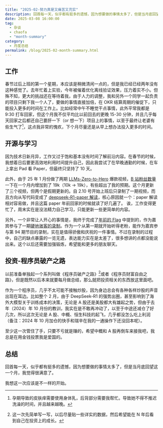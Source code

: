 ```yaml
---
title: "2025-02-努力真是又痛苦又充实"
description: 回首每一天，似乎都有挺多的遗憾，因为想要做的事情太多了，但是当月底回望这一个月，我觉得很满意了，我想这一次应该是不一样的开始。
date: 2025-03-08 16:00:00
tag:
  - 杂谈
  - chaofa
  - "month-summary"
category:
  - 月度总结
permalink: /blog/2025-02-month-summary.html
---
```


## 工作

春节过后上班的第一个星期，本应该是稍微清闲一点的，但是我已经已经两年没有这种感觉了。去年忙着上实验，今年被催着优化离线验证效果，压力着实不小。但殊不知，更大的挑战还在等待着我，由于人力的调整，我和另外一个同学一起负责的项目只剩下我一个人了，要做的事情直接加倍，在 OKR 结算周期的催促下，只能投入更多的时间在工作上。比如经常中午不睡觉干点事情，此外平常我都是 9:30 打车回家，但这个月我不仅平均比以前回去的更晚 15-30 分钟，并且几乎每天回家之后都还自己要肝一下（or 想一下）项目上的事情，以至于最终让老婆有些生气了[^1]，这点我非常的愧疚，下个月尽量还是从早上想办法投入更多的时间。

## 开源与学习

因为技术日新月异，工作又过于饱和基本没有时间了解前沿内容。在春节的时候，我想着日后要更高效地利用时间提升自己，因此我尝试了在早晚通勤的时候，在车上拿出 Pad 看 Paper，但最终只坚持了 10 天。

此外，由于 25 年 1 月份做了两期 [LLMs-Zero-to-Hero](https://github.com/bbruceyuan/LLMs-Zero-to-Hero) 爆款视频，[B 站粉丝数量](https://space.bilibili.com/12420432)一下在一个月内增加到了 19k（10k -> 19k），有些超出了我的预期。这个月更新了三个视频，但两个是假期更新的。自 2.10 号开始上班后只录制了一期视频，而且方向从写代码变成了 [deepseek-R1-paper 解读](https://yuanchaofa.com/post/deepseek-r1-paper-reading-notes.html)，核心原因就一个：paper 解读相对容易做，并且这篇 paper 年前回家的时候就读了好几遍了。 诶，工作变得更忙了，周末实在是没法精力自己学习，只能更新一些更简单的内容。

另外，一个非常让人开心的事情是，我终于完成了[年前的 Flag](https://yuanchaofa.com/blog/2024-year-summary.html) 中提到的，作为嘉宾参与了一期[硬地骇客的录制](https://www.xiaoyuzhoufm.com/episode/67bc6e1605a90dfd0d8decf1)。作为一个从第一期就开始听得老粉，能作为嘉宾参与第 94 期节目的录制，实在是值得骄傲和庆祝的一件事情。不过在录制的过程中，自己的缺点暴露的一览无遗，表达能力实在是太差了，很多想讲的点都没能说出来。这个以后还需要加强锻炼，希望能和更多的朋友聊天。

## 投资-程序员破产之路

以前准备单独起一个系列叫做《程序员破产之路》[^2]或者《程序员财富自由之路》，但是既然以后本来就要每月做总结，那么就把投资相关的东西放这里面吧。

作为一个程序员，几乎不太可能不接触炒股，因为身边总会有各种各样炒股的声音出现在耳边。比如整个 2 月，由于 DeepSeek-R1 的强势出圈，甚至影响到了海外大模型关于训练成本的决策，无论是 A 股还是美股都大有雄起之势，但由于去年（2024）年 10 月份的教训，我实在是不敢再冲动了，以至于中途还减仓了好几次，所以这次无论是 A 股、中概、恒生科技的起飞，几乎都没怎么吃上利润（备注：2024 年 10 月加仓的快手和瑞辛在我的一通操作下还没回本呢）。

至少这一次管住了手，只要不亏就是赚的，希望中概和 A 股再倒车来接我吧，我总是在用金钱投票我是爱国的。


## 总结

回首每一天，似乎都有挺多的遗憾，因为想要做的事情太多了，但是当月底回望这一个月，我觉得很满意了。

我想这一次应该是不一样的开始。




[^1]: 孕期导致的皮肤痒需要使用身体乳，后背部分需要我帮忙。导致她不得不推迟洗澡的时间，并且越来越晚。
[^2]: 这一次先简单写一写，以后尽量贴一些详实的数据，然后希望能在 N 年后看到自己在投资上的成长。


